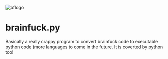 ![bflogo](https://github.com/aghastmuffin/brainfuck.py/assets/78246775/805d9f37-493e-4df5-a2a9-06732e12854b)
# brainfuck.py
Basically a really crappy program to convert brainfuck code to executable python code (more languages to come in the future. It is coverted by python too!
